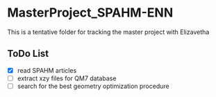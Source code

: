 # MasterProject_SPAHM-ENN
This is a tentative folder for tracking the master project with Elizavetha

## ToDo List
- [X] read SPAHM articles
- [ ] extract xzy files for QM7 database
- [ ] search for the best geometry optimization procedure
